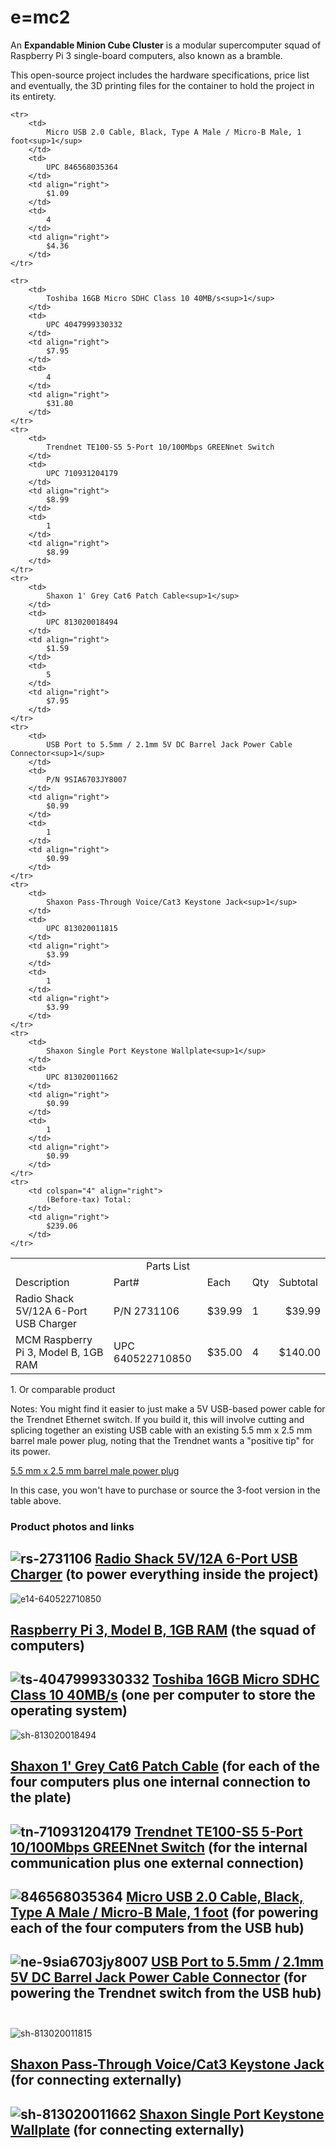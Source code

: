 # e=mc2
An **Expandable Minion Cube Cluster** is a modular supercomputer squad of Raspberry Pi 3 single-board computers, also known as a bramble.

This open-source project includes the hardware specifications, price list and eventually, the 3D printing files for the container to hold the project in its entirety.

<table>
	<tr>
		<td colspan="5" align="center">
			Parts List
		</td>
	</tr>
	<tr>
		<td>
			Description
		</td>
		<td>
			Part#
		</td>
		<td>
			Each
		</td>
		<td>
			Qty
		</td>
		<td>
			Subtotal
		</td>
	</tr>
	<tr>
		<td>
			Radio Shack 5V/12A 6-Port USB Charger
		</td>
		<td>
			P/N 2731106
		</td>
		<td align="right">
			$39.99
		</td>
		<td>
			1
		</td>
		<td align="right">
			$39.99
		</td>
	</tr>
	<tr>
		<td>
			MCM Raspberry Pi 3, Model B, 1GB RAM
		</td>
		<td>
			UPC 640522710850
		</td>
		<td align="right">
			$35.00
		</td>
		<td>
			4
		</td>
		<td align="right">
			$140.00
		</td>
	</tr>

	<tr>
		<td>
			Micro USB 2.0 Cable, Black, Type A Male / Micro-B Male, 1 foot<sup>1</sup>
		</td>
		<td>
			UPC 846568035364
		</td>
		<td align="right">
			$1.09
		</td>
		<td>
			4
		</td>
		<td align="right">
			$4.36
		</td>
	</tr>

	<tr>
		<td>
			Toshiba 16GB Micro SDHC Class 10 40MB/s<sup>1</sup>
		</td>
		<td>
			UPC 4047999330332
		</td>
		<td align="right">
			$7.95
		</td>
		<td>
			4
		</td>
		<td align="right">
			$31.80
		</td>
	</tr>
	<tr>
		<td>
			Trendnet TE100-S5 5-Port 10/100Mbps GREENnet Switch
		</td>
		<td>
			UPC 710931204179
		</td>
		<td align="right">
			$8.99
		</td>
		<td>
			1
		</td>
		<td align="right">
			$8.99
		</td>
	</tr>
	<tr>
		<td>
			Shaxon 1' Grey Cat6 Patch Cable<sup>1</sup>
		</td>
		<td>
			UPC 813020018494
		</td>
		<td align="right">
			$1.59
		</td>
		<td>
			5
		</td>
		<td align="right">
			$7.95
		</td>
	</tr>
	<tr>
		<td>
			USB Port to 5.5mm / 2.1mm 5V DC Barrel Jack Power Cable Connector<sup>1</sup>
		</td>
		<td>
			P/N 9SIA6703JY8007
		</td>
		<td align="right">
			$0.99
		</td>
		<td>
			1
		</td>
		<td align="right">
			$0.99
		</td>
	</tr>
	<tr>
		<td>
			Shaxon Pass-Through Voice/Cat3 Keystone Jack<sup>1</sup>
		</td>
		<td>
			UPC 813020011815
		</td>
		<td align="right">
			$3.99
		</td>
		<td>
			1
		</td>
		<td align="right">
			$3.99
		</td>
	</tr>
	<tr>
		<td>
			Shaxon Single Port Keystone Wallplate<sup>1</sup>
		</td>
		<td>
			UPC 813020011662
		</td>
		<td align="right">
			$0.99
		</td>
		<td>
			1
		</td>
		<td align="right">
			$0.99
		</td>
	</tr>
	<tr>
		<td colspan="4" align="right">
			(Before-tax) Total:
		</td>
		<td align="right">
			$239.06
		</td>
	</tr>
</table>
1. Or comparable product

Notes:  You might find it easier to just make a 5V USB-based power cable for the Trendnet Ethernet switch.  If you build it, this will involve cutting and splicing together an existing USB cable with an existing 5.5 mm x 2.5 mm barrel male power plug, noting that the Trendnet wants a "positive tip" for its power.

[5.5 mm x 2.5 mm barrel male power plug](http://www.parts-express.com/25mm-x-55mm-x-115mm-dc-plug-with-6-ft-cord--090-492?utm_source=google&utm_medium=cpc&utm_campaign=pla)

In this case, you won't have to purchase or source the 3-foot version in the table above.

### Product photos and links

![rs-2731106](https://cloud.githubusercontent.com/assets/15971213/21297429/ceab346a-c534-11e6-8065-cce4ea1b0ef9.jpg)
[Radio Shack 5V/12A 6-Port USB Charger](https://www.radioshack.com/products/radioshack-5v-12a-6-port-usb-wall-charger "See product specification") (to power everything inside the project)
&nbsp;
---

![e14-640522710850](https://cloud.githubusercontent.com/assets/15971213/21297499/649fb63e-c536-11e6-81e5-8505fdf11cba.jpg)

[Raspberry Pi 3, Model B, 1GB RAM](https://www.element14.com/community/community/raspberry-pi "See product specification") (the squad of computers)
&nbsp;
---
![ts-4047999330332](https://cloud.githubusercontent.com/assets/15971213/21297610/e74e9266-c537-11e6-8979-0ecf5752736f.jpg)
[Toshiba 16GB Micro SDHC Class 10 40MB/s](https://www.amazon.com/Toshiba-16GB-Micro-Class-PFM016U-2DCK/dp/B00TQFMNH8/ref=sm_n_se_dkp_US_pr_sea_0_1?sigts=1482104027468&sig=ae413e3fffd7e984d59c8fc4810700ce8f7203cf&adId=B00TQFMNH8&creativeASIN=B00TQFMNH8&linkId=09f626b47bd3a32fe7612105ff0189a2&tag=chaseraff-20&linkCode=w42&ref-refURL=http%3A%2F%2Fwww.cochaser.com%2Freview-300%2FToshiba-Microsdhc-High%2F16gb-Toshiba-Microsdhc-High-speed%2F&slotNum=0&imprToken=ppcBRV--wHVZRPIvG00npQ "See product specification") (one per computer to store the operating system)
&nbsp;
---

![sh-813020018494](https://cloud.githubusercontent.com/assets/15971213/21297718/85008612-c539-11e6-8bee-2ebb9ff7d7c7.jpg)

[Shaxon 1' Grey Cat6 Patch Cable](http://www.frys.com/product/8781831;jsessionid=sM0yA4ytd3r5QfuFoF3rHg__.node1?site=sr:SEARCH:MAIN_RSLT_PG "See product specification") (for each of the four computers plus one internal connection to the plate)
&nbsp;
---

![tn-710931204179](https://cloud.githubusercontent.com/assets/15971213/21297760/78bcb582-c53a-11e6-8d71-aa026b31b1bf.jpg)
[Trendnet TE100-S5 5-Port 10/100Mbps GREENnet Switch](http://www.frys.com/product/5679791 "See product specification") (for the internal communication plus one external connection)
&nbsp;
---

![846568035364](https://cloud.githubusercontent.com/assets/15971213/21297843/27914f9a-c53c-11e6-96bf-fcdc1fddbf7d.jpg)
[Micro USB 2.0 Cable, Black, Type A Male / Micro-B Male, 1 foot](http://www.cablewholesale.com/products/usb-firewire/usb-2.0-cables/product-10u2-03101bk.php?utm_source=GoogleShopping&utm_medium=cpc&utm_term=10U2-03101BK&utm_campaign=Micro%20USB%202.0%20Cable%2C%20Black%2C%20Type%20A%20Male%20%2F%20Micro-B%20Male%2C%201%20foot&gclid=COzyos36_tACFY9lfgodydIKQw "See product specification") (for powering each of the four computers from the USB hub)
&nbsp;
---

![ne-9sia6703jy8007](https://cloud.githubusercontent.com/assets/15971213/21297964/264d0406-c53e-11e6-9d54-6ee2ced7d143.jpg)
[USB Port to 5.5mm / 2.1mm 5V DC Barrel Jack Power Cable Connector](http://www.newegg.com/Product/Product.aspx?Item=9SIA6703JY8007&ignorebbr=1&nm_mc=KNC-GoogleMKP-PC&cm_mmc=KNC-GoogleMKP-PC-_-pla-_-Cables+-+VGA+%2F+SVGA+Cables-_-9SIA6703JY8007&gclid=CMeYqfT9_tACFc1lfgodMq8I3Q&gclsrc=aw.ds "See product specification") (for powering the Trendnet switch from the USB hub)
&nbsp;
---

![sh-813020011815](https://cloud.githubusercontent.com/assets/15971213/21298086/4d6b40be-c540-11e6-8d01-24e093b428c2.jpg)

[Shaxon Pass-Through Voice/Cat3 Keystone Jack](http://www.frys.com/product/6301691 "See product specification") (for connecting externally)
&nbsp;
---

![sh-813020011662](https://cloud.githubusercontent.com/assets/15971213/21298124/0784a5f8-c541-11e6-9825-e6b02499e1ad.jpg)
[Shaxon Single Port Keystone Wallplate](http://www.frys.com/product/6301361 "See product specification") (for connecting externally)
&nbsp;
---